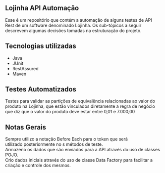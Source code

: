 ## Lojinha API Automação
Esse é um repositório que contém a automação de alguns testes de API Rest de um software denominado Lojinha. Os sub-tópicos a seguir descrevem algumas decisões tomadas na estruturação do projeto.

## Tecnologias utilizadas

- Java
- JUnit
-  RestAssured
-  Maven

## Testes Automatizados
Testes para validar as partições de equivalência relacionadas ao valor do produto na Lojinha, que estão vinculados diretamente a regra de negócio que diz que o valor do produto deve estar entre 0,01 e 7.000,00

## Notas Gerais



Sempre utilizo a notação Before Each para o token que será   
utilizado posteriormente no s métodos de teste.  
Armazeno os dados que são enviados para a API através do uso de classes POJO.    
Crio dados iniciais através do uso de classe Data Factory para
facilitar a    criação e controle dos mesmos.
